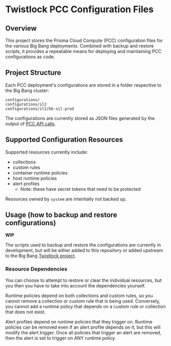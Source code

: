 # Twistlock PCC Configuration Files


## Overview

This project stores the Prisma Cloud Compute (PCC) configuration files for the various Big Bang deployments. Combined with backup and restore scripts, it provides a repeatable means for deploying and maintaining PCC configurations as code.


## Project Structure

Each PCC deployment's configurations are stored in a folder respective to the Big Bang cluster:

```
configurations/
configurations/il2
configurations/il2/bb-sil-prod
```

The configurations are currently stored as JSON files generated by the output of [PCC API calls](https://prisma.pan.dev/api/cloud/cwpp).


## Supported Configuration Resources

Supported resources currently include:

- collections
- custom rules
- container runtime policies
- host runtime policies
- alert profiles
  - Note: these have secret tokens that need to be protected

Resources owned by `system` are intentially not backed up.


## Usage (how to backup and restore configurations)

**WIP**

The scripts used to backup and restore the configurations are currently in development, but will be either added to this repository or added upstream to the Big Bang [Twistlock project](https://repo1.dso.mil/platform-one/big-bang/apps/security-tools/twistlock).


### Resource Dependencies

You can choose to attempt to restore or clear the individual resources, but you then you have to take into account the dependencies yourself.

Runtime policies depend on both collections and custom rules, so you cannot remove a collection or custom rule that is being used. Conversely, you cannot add a runtime policy that depends on a custom rule or collection that does not exist.

Alert profiles depend on runtime policies that they trigger on. Runtime policies can be removed even if an alert profile depends on it, but this will modify the alert trigger. Once all policies that trigger an alert are removed, then the alert is set to trigger on ANY runtime policy.
